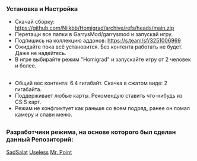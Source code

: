 ### Установка и Настройка
- Скачай сборку: https://github.com/Niikbb/Homigrad/archive/refs/heads/main.zip
- Перетащи все папки в GarrysMod/garrysmod и запускай игру.
- Подпишись на коллекцию аддонов: https://s.team/sf/3251006969
- Ожидайте пока всё установится. Без контента работать не будет. Даже не надейтесь.
- В игре выбирайте режим "Homigrad" и запускайте игру от 2 человек и более.
##
- Общий вес контента: 6.4 гигабайт. Скачка в сжатом виде: 2 гигабайта.
- Поддерживает любые карты. Рекомендую ставить что-нибудь из CS:S карт.
- Режим не конфликтует как раньше со всем подряд, ранее он ломал камеру и спавн меню.
##
### Разработчики режима, на основе которого был сделан данный Репозиторий:
[SadSalat](https://github.com/sadsalat)
[Useless](https://github.com/uzelezz123)
[Mr. Point](https://github.com/MrPointlezz)
